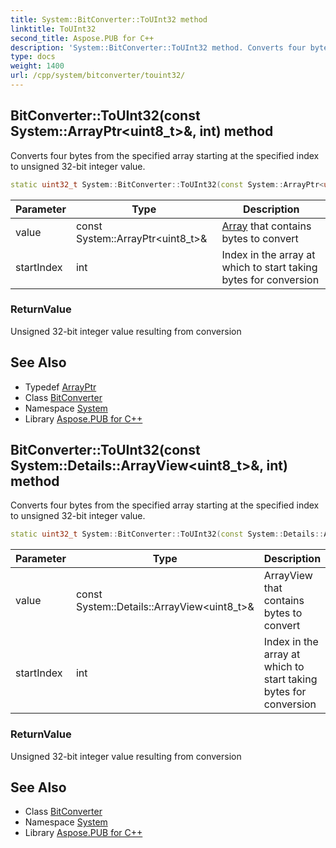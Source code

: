 ```yaml
---
title: System::BitConverter::ToUInt32 method
linktitle: ToUInt32
second_title: Aspose.PUB for C++
description: 'System::BitConverter::ToUInt32 method. Converts four bytes from the specified array starting at the specified index to unsigned 32-bit integer value in C++.'
type: docs
weight: 1400
url: /cpp/system/bitconverter/touint32/
---
```

## BitConverter::ToUInt32(const System::ArrayPtr\<uint8_t\>\&, int) method


Converts four bytes from the specified array starting at the specified index to unsigned 32-bit integer value.

```cpp
static uint32_t System::BitConverter::ToUInt32(const System::ArrayPtr<uint8_t> &value, int startIndex)
```


| Parameter | Type | Description |
| --- | --- | --- |
| value | const System::ArrayPtr\<uint8_t\>\& | [Array](../../array/) that contains bytes to convert |
| startIndex | int | Index in the array at which to start taking bytes for conversion |

### ReturnValue

Unsigned 32-bit integer value resulting from conversion

## See Also

* Typedef [ArrayPtr](../../arrayptr/)
* Class [BitConverter](../)
* Namespace [System](../../)
* Library [Aspose.PUB for C++](../../../)
## BitConverter::ToUInt32(const System::Details::ArrayView\<uint8_t\>\&, int) method


Converts four bytes from the specified array starting at the specified index to unsigned 32-bit integer value.

```cpp
static uint32_t System::BitConverter::ToUInt32(const System::Details::ArrayView<uint8_t> &value, int startIndex)
```


| Parameter | Type | Description |
| --- | --- | --- |
| value | const System::Details::ArrayView\<uint8_t\>\& | ArrayView that contains bytes to convert |
| startIndex | int | Index in the array at which to start taking bytes for conversion |

### ReturnValue

Unsigned 32-bit integer value resulting from conversion

## See Also

* Class [BitConverter](../)
* Namespace [System](../../)
* Library [Aspose.PUB for C++](../../../)
